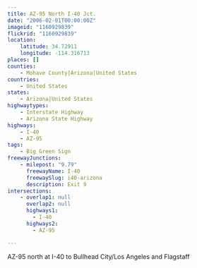 ```yaml
---
title: AZ-95 North I-40 Jct.
date: "2006-02-01T00:00:00Z"
imageid: "1160929839"
flickrid: "1160929839"
location:
    latitude: 34.72911
    longitude: -114.316713
places: []
counties:
    - Mohave County|Arizona|United States
countries:
    - United States
states:
    - Arizona|United States
highwaytypes:
    - Interstate Highway
    - Arizona State Highway
highways:
    - I-40
    - AZ-95
tags:
    - Big Green Sign
freewayJunctions:
    - milepost: "9.79"
      freewayName: I-40
      freewaySlug: i40-arizona
      description: Exit 9
intersections:
    - overlap1: null
      overlap2: null
      highways1:
        - I-40
      highways2:
        - AZ-95

---
```

AZ-95 north at I-40 to Bullhead City/Los Angeles and Flagstaff